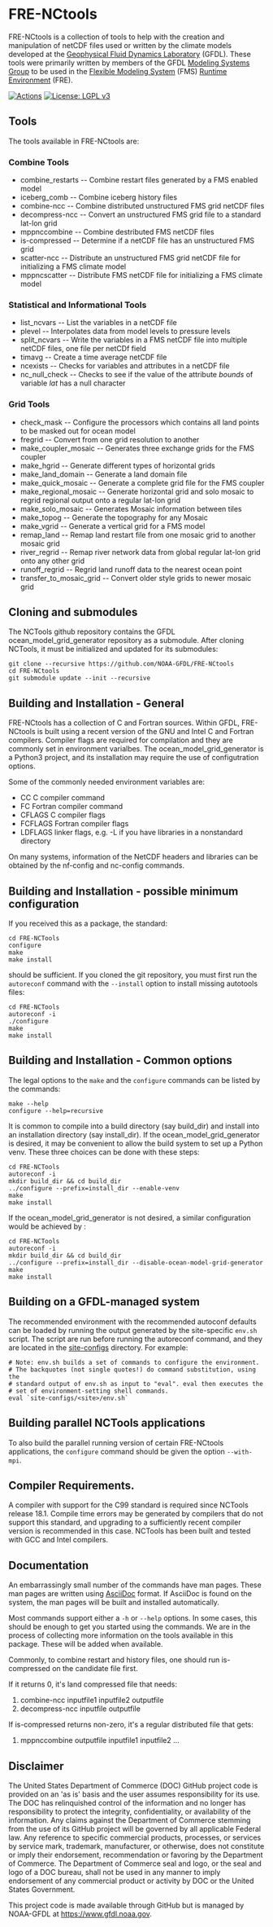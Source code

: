 # FRE-NCtools

FRE-NCtools is a collection of tools to help with the creation and
manipulation of netCDF files used or written by the climate
models developed at the
[Geophysical Fluid Dynamics Laboratory](https://www.gfdl.noaa.gov)
(GFDL).  These tools were primarily written by members of the GFDL
[Modeling Systems Group](https://www.gfdl.noaa.gov/modeling-systems)
to be used in the
[Flexible Modeling System](https://www.gfdl.noaa.gov/fms) (FMS)
[Runtime Environment](https://www.gfdl.noaa.gov/fre) (FRE).

[![Actions](https://github.com/NOAA-GFDL/FRE-NCtools/workflows/FRE-NCtools%20CI/badge.svg)](https://github.com/NOAA-GFDL/FRE-NCtools/actions)
[![License: LGPL v3](https://img.shields.io/badge/License-LGPL%20v3-blue.svg)](https://www.gnu.org/licenses/lgpl-3.0)

## Tools

The tools available in FRE-NCtools are:

### Combine Tools

* combine_restarts -- Combine restart files generated by a FMS enabled model
* iceberg_comb -- Combine iceberg history files
* combine-ncc -- Combine distributed unstructured FMS grid netCDF files
* decompress-ncc -- Convert an unstructured FMS grid file to a standard lat-lon grid
* mppnccombine -- Combine destributed FMS netCDF files
* is-compressed -- Determine if a netCDF file has an unstructured FMS grid
* scatter-ncc -- Distribute an unstructured FMS grid netCDF file for initializing a FMS climate model
* mppncscatter -- Distribute FMS netCDF file for initializing a FMS climate model

### Statistical and Informational Tools

* list_ncvars -- List the variables in a netCDF file
* plevel -- Interpolates data from model levels to pressure levels
* split_ncvars -- Write the variables in a FMS netCDF file into multiple netCDF files, one file per netCDf field
* timavg -- Create a time average netCDF file
* ncexists -- Checks for variables and attributes in a netCDF file
* nc_null_check -- Checks to see if the value of the attribute *bounds* of variable *lat* has a null character

### Grid Tools
* check_mask -- Configure the processors which contains all land points to be masked out for ocean model
* fregrid -- Convert from one grid resolution to another
* make_coupler_mosaic -- Generates three exchange grids for the FMS coupler
* make_hgrid -- Generate different types of horizontal grids
* make_land_domain -- Generate a land domain file
* make_quick_mosaic -- Generate a complete grid file for the FMS coupler
* make_regional_mosaic -- Generate horizontal grid and solo mosaic to regrid regional output onto a regular lat-lon grid
* make_solo_mosaic -- Generates Mosaic information between tiles
* make_topog -- Generate the topography for any Mosaic
* make_vgrid -- Generate a vertical grid for a FMS model
* remap_land -- Remap land restart file from one mosaic grid to another mosaic grid
* river_regrid -- Remap river network data from global regular lat-lon grid onto any other grid
* runoff_regrid -- Regrid land runoff data to the nearest ocean point
* transfer_to_mosaic_grid -- Convert older style grids to newer mosaic grid

## Cloning and submodules
The NCTools github repository contains the GFDL ocean_model_grid_generator repository
as a submodule. After cloning NCTools, it must be initialized and updated for its
submodules:

```
git clone --recursive https://github.com/NOAA-GFDL/FRE-NCtools
cd FRE-NCtools
git submodule update --init --recursive
```

## Building and Installation - General
FRE-NCtools has a collection of C and Fortran sources. Within GFDL, FRE-NCtools
is built using a recent version of the GNU and Intel C and Fortran compilers.
Compiler flags are required for compilation and they are commonly set in
environment varialbes. The ocean_model_grid_generator is a Python3 project,
and its installation may require the use of configutration options.

Some of the commonly needed environment variables are:
*  CC          C compiler command
*  FC          Fortran compiler command
*  CFLAGS      C compiler flags
*  FCFLAGS     Fortran compiler flags
*  LDFLAGS     linker flags, e.g. -L<lib dir> if you have libraries in a
              nonstandard directory <lib dir>

On many systems, information of the NetCDF headers and libraries
can be obtained by the nf-config and nc-config commands.

## Building and Installation - possible minimum configuration

If you received this as a package, the standard:

```
cd FRE-NCTools
configure
make
make install
```

should be sufficient.  If you cloned the git repository, you must first run
the `autoreconf` command with the `--install` option to install missing
autotools files:

```
cd FRE-NCTools
autoreconf -i
./configure
make
make install
```

## Building and Installation - Common options
The legal options to the `make` and the `configure` commands can be listed by the commands:
```
make --help
configure --help=recursive
```

It is common to compile into a build directory (say build_dir) and
install into an installation directory (say install_dir). If the
ocean_model_grid_generator is desired, it may be convenient to allow
the build system to set up a Python venv. These three choices can be
done with these steps:
```
cd FRE-NCTools
autoreconf -i
mkdir build_dir && cd build_dir
../configure --prefix=install_dir --enable-venv
make
make install
```

If the ocean_model_grid_generator is not desired, a similar configuration would
be achieved by :

```
cd FRE-NCTools
autoreconf -i
mkdir build_dir && cd build_dir
../configure --prefix=install_dir --disable-ocean-model-grid-generator
make
make install
```

## Building on a GFDL-managed system
The recommended environment with the recommended autoconf defaults can be loaded by running
the output generated by the site-specific `env.sh` script. The script are run before running
the autoreconf command, and  they are located in the [site-configs](site-configs) directory.
For example:

```
# Note: env.sh builds a set of commands to configure the environment.
# The backquotes (not single quotes!) do command substitution, using the
# standard output of env.sh as input to "eval". eval then executes the
# set of environment-setting shell commands.
eval `site-configs/<site>/env.sh`
```

## Building parallel NCTools applications
To also build the parallel running version of certain FRE-NCtools applications,
the `configure` command should be given the option `--with-mpi`.

## Compiler Requirements.

A compiler with support for the C99 standard is required since NCTools release 18.1.
Compile time errors may be generated by compilers that do not support this standard,
and upgrading to a sufficiently recent compiler version is recommended in this case.
NCTools has been built and tested with GCC and Intel compilers.

## Documentation

An embarrassingly small number of the commands have man pages.  These man pages
are written using [AsciiDoc](http://asciidoc.org/) format.  If AsciiDoc is found
on the system, the man pages will be built and installed automatically.

Most commands support either a `-h` or `--help` options.  In some cases, this
should be enough to get you started using the commands.  We are in the process
of collecting more information on the tools available in this package.  These
will be added when available.

Commonly, to combine restart and history files, one should run is-compressed on
the candidate file first.

If it returns 0, it's land compressed file that needs:
1. combine-ncc inputfile1 inputfile2 outputfile
2. decompress-ncc inputfile outputfile

If is-compressed returns non-zero, it's a regular distributed file that gets:
1. mppnccombine outputfile inputfile1 inputfile2 ...


## Disclaimer

The United States Department of Commerce (DOC) GitHub project code is provided
on an 'as is' basis and the user assumes responsibility for its use.  The DOC has
relinquished control of the information and no longer has responsibility to
protect the integrity, confidentiality, or availability of the information.  Any
claims against the Department of Commerce stemming from the use of its GitHub
project will be governed by all applicable Federal law. Any reference to
specific commercial products, processes, or services by service mark,
trademark, manufacturer, or otherwise, does not constitute or imply their
endorsement, recommendation or favoring by the Department of Commerce.  The
Department of Commerce seal and logo, or the seal and logo of a DOC bureau,
shall not be used in any manner to imply endorsement of any commercial product
or activity by DOC or the United States Government.

This project code is made available through GitHub but is managed by NOAA-GFDL
at https://www.gfdl.noaa.gov.
